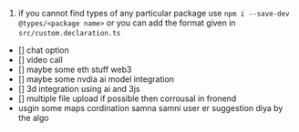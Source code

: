 
1. if you cannot find types of any particular package use ``` npm i --save-dev @types/<package name> ``` or you can add the format given in ```src/custom.declaration.ts```

- [] chat option
- [] video call
- [] maybe some eth stuff web3
- [] maybe some nvdia ai model integration
- [] 3d integration using ai and 3js
- [] multiple file upload if possible then corrousal in fronend
- usgin some maps cordination samna samni user er suggestion diya by the algo